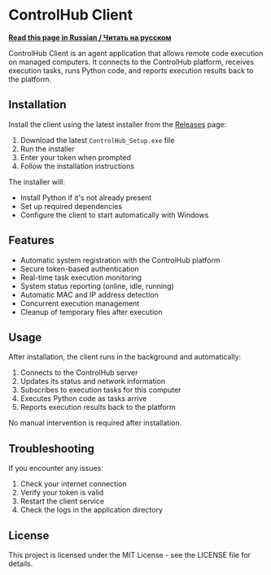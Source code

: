 # ControlHub Client

**[Read this page in Russian / Читать на русском](README.ru.md)**

ControlHub Client is an agent application that allows remote code execution on managed computers. It connects to the ControlHub platform, receives execution tasks, runs Python code, and reports execution results back to the platform.

## Installation

Install the client using the latest installer from the [Releases](https://github.com/control-hub/client/releases) page:

1. Download the latest `ControlHub_Setup.exe` file
2. Run the installer
3. Enter your token when prompted
4. Follow the installation instructions

The installer will:
- Install Python if it's not already present
- Set up required dependencies
- Configure the client to start automatically with Windows

## Features

- Automatic system registration with the ControlHub platform
- Secure token-based authentication
- Real-time task execution monitoring
- System status reporting (online, idle, running)
- Automatic MAC and IP address detection
- Concurrent execution management
- Cleanup of temporary files after execution

## Usage

After installation, the client runs in the background and automatically:

1. Connects to the ControlHub server
2. Updates its status and network information
3. Subscribes to execution tasks for this computer
4. Executes Python code as tasks arrive
5. Reports execution results back to the platform

No manual intervention is required after installation.

## Troubleshooting

If you encounter any issues:

1. Check your internet connection
2. Verify your token is valid
3. Restart the client service
4. Check the logs in the application directory

## License

This project is licensed under the MIT License - see the LICENSE file for details.